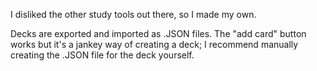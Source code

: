 I disliked the other study tools out there, so I made my own.

Decks are exported and imported as .JSON files. The "add card" button works but it's a jankey way of creating a deck; I recommend manually creating the .JSON file for the deck yourself.
